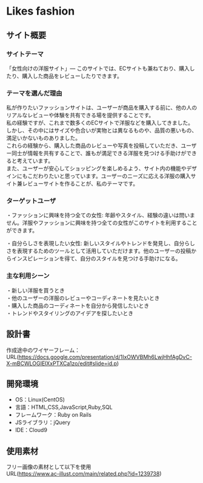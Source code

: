 # Likes fashion

## サイト概要
### サイトテーマ
「女性向けの洋服サイト」―  このサイトでは、ECサイトも兼ねており、購入したり、購入した商品をレビューしたりできます。

### テーマを選んだ理由
私が作りたいファッションサイトは、ユーザーが商品を購入する前に、他の人のリアルなレビューや体験を共有できる場を提供することです。<br>
私の経験ですが、これまで数多くのECサイトで洋服などを購入してきました。しかし、その中にはサイズや色合いが実物とは異なるものや、品質の悪いもの、満足いかないものありました。<br>
これらの経験から、購入した商品のレビューや写真を投稿していただき、ユーザー同士が情報を共有することで、誰もが満足できる洋服を見つける手助けができると考えています。<br>
また、ユーザーが安心してショッピングを楽しめるよう、サイト内の機能やデザインにもこだわりたいと思っています。ユーザーのニーズに応える洋服の購入サイト兼レビューサイトを作ることが、私のテーマです。

### ターゲットユーザ
・ファッションに興味を持つ全ての女性: 年齢やスタイル、経験の違いは問いません。洋服やファッションに興味を持つ全ての女性がこのサイトを利用することができます。

・自分らしさを表現したい女性: 新しいスタイルやトレンドを発見し、自分らしさを表現するためのツールとして活用していただけます。他のユーザーの投稿からインスピレーションを得て、自分のスタイルを見つける手助けになる。


### 主な利用シーン
・新しい洋服を買うとき<br>
・他のユーザーの洋服のレビューやコーディネートを見たいとき<br>
・購入した商品のコーディネートを自分から発信したいとき<br>
・トレンドやスタイリングのアイデアを探したいとき

## 設計書
作成途中のワイヤーフレーム：URL(https://docs.google.com/presentation/d/1IxOWVBMh6LwjHhfAgDvC-X-mBCWLOGIElXxPTXCa1zo/edit#slide=id.p)


## 開発環境
- OS：Linux(CentOS)
- 言語：HTML,CSS,JavaScript,Ruby,SQL
- フレームワーク：Ruby on Rails
- JSライブラリ：jQuery
- IDE：Cloud9

## 使用素材
フリー画像の素材として以下を使用<br>
URL(https://www.ac-illust.com/main/related.php?id=1239738)

